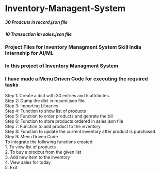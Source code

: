 # Inventory-Managent-System
##### 30 Prodcuts in record.json file <br />
##### 10 Transaction im sales.json file <br />
### Project Files for Inventory Managment System Skill India Internship for AI/ML<br />
### In this project of Inventory Managment System<br />
### I have made a Menu Driven Code for executing the required tasks<br />
Step 1: Create a dict with 30 entries and 5 attributes.<br />
Step 2: Dump the dict in record.json file.<br />
Step 3: Importing Libraries<br />
Step 4: Function to show list of products<br />
Step 5: Function to order products and genrate the bill<br />
Step 6: Function to store products ordered in sales.json file<br />
Step 7: Function to add product to the inventory<br />
Step 8: Function to update the current inventory after product is purchased.<br />
Step 9: Menu Driven Code <br />
        To integrate the following functions created:<br />
        1. To view list of products<br />
        2. To buy a prodcut from the given list<br />
        3. Add new item to the inventory<br />
        4. View sales for today<br />
        5. Exit<br />
        
